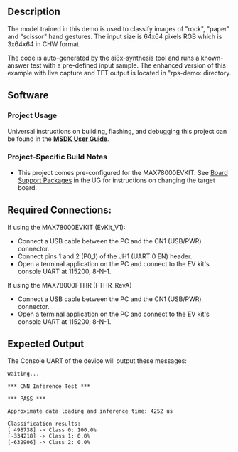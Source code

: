 ## Description

The model trained in this demo is used to classify images of "rock", "paper" and "scissor" hand gestures. The input size is 64x64 pixels RGB which is 3x64x64 in CHW format.

The code is auto-generated by the ai8x-synthesis tool and runs a known-answer
test with a pre-defined input sample. The enhanced version of this example with live capture and TFT
output is located in "rps-demo: directory.

## Software

### Project Usage

Universal instructions on building, flashing, and debugging this project can be found in the **[MSDK User Guide](https://analogdevicesinc.github.io/msdk/USERGUIDE/)**.

### Project-Specific Build Notes

* This project comes pre-configured for the MAX78000EVKIT.  See [Board Support Packages](https://analogdevicesinc.github.io/msdk/USERGUIDE/#board-support-packages) in the UG for instructions on changing the target board.

## Required Connections:

If using the MAX78000EVKIT (EvKit_V1):
-   Connect a USB cable between the PC and the CN1 (USB/PWR) connector.
-   Connect pins 1 and 2 (P0_1) of the JH1 (UART 0 EN) header.
-   Open a terminal application on the PC and connect to the EV kit's console UART at 115200, 8-N-1.

If using the MAX78000FTHR (FTHR_RevA)
-   Connect a USB cable between the PC and the CN1 (USB/PWR) connector.
-   Open a terminal application on the PC and connect to the EV kit's console UART at 115200, 8-N-1.

## Expected Output

The Console UART of the device will output these messages:

```
Waiting...

*** CNN Inference Test ***

*** PASS ***

Approximate data loading and inference time: 4252 us

Classification results:
[ 498738] -> Class 0: 100.0%
[-334218] -> Class 1: 0.0%
[-632906] -> Class 2: 0.0%
```

